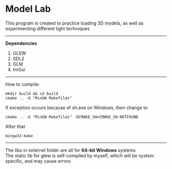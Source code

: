# Model Lab 
This program is created to practice loading 3D models, as well as experimenting different light techniques  

------

**Dependencies**  
1. GLEW  
2. SDL2  
3. GLM  
4. ImGui  

------

How to compile:  
```
mkdir build && cd build
cmake .. -G "MinGW Makefiles"
```  
If exception occurs because of sh.exe on Windows, then change to  
```
cmake .. -G "MinGW Makefiles" -DCMAKE_SH=CMAKE_SH-NOTFOUND
```  
After that  
```
mingw32-make
```

------

The libs in externel folder are all for **64-bit Windows** systems  
The static lib for glew is self-compiled by myself, which will be system specific, and may cause errors